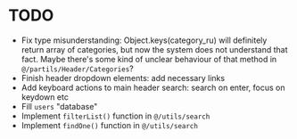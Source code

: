 # TODO
- Fix type misunderstanding: Object.keys(category_ru) will definitely return array of categories, but now the system does not understand that fact. Maybe there's some kind of unclear behaviour of that method in `@/partils/Header/Categories`?
- Finish header dropdown elements: add necessary links
- Add keyboard actions to main header search: search on enter, focus on keydown etc
- Fill `users` "database"
- Implement `filterList()` function in `@/utils/search`
- Implement `findOne()` function in `@/utils/search`